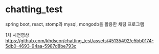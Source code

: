 # chatting_test
spring boot, react, stomp와 mysql, mongodb을 활용한 채팅 프로그램


1차 시연영상
https://github.com/khdscor/chatting_test/assets/45135492/c5bb0174-5db0-4693-94aa-5987d8be793c

